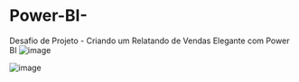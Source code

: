 # Power-BI-
Desafio de Projeto - Criando um Relatando de Vendas Elegante com Power BI 
![image](https://github.com/katrisonami/Power-BI-/assets/123382072/75dff41a-6773-4a92-b213-c489b016766c)

![image](https://github.com/katrisonami/Power-BI-/assets/123382072/928750ca-7401-4b24-a694-89290f17b3b1)
